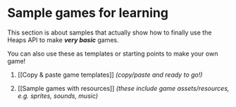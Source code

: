 # Sample games for learning

This section is about samples that actually show how to finally use the Heaps API to make ***very basic*** games.

You can also use these as templates or starting points to make your own game!

1. [[Copy & paste game templates]] *(copy/paste and ready to go!)*

2. [[Sample games with resources]] *(these include game assets/resources, e.g. sprites, sounds, music)*
